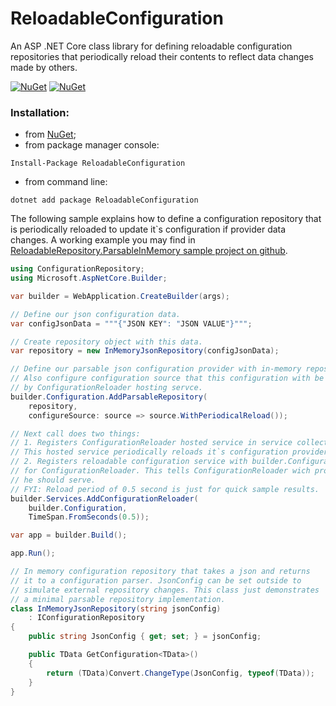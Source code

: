 # ReloadableConfiguration
An ASP .NET Core class library for defining reloadable configuration repositories that periodically reload their contents to reflect data changes made by others.

[![NuGet](https://img.shields.io/nuget/dt/ReloadableConfiguration.svg)](https://www.nuget.org/packages/ReloadableConfiguration)
[![NuGet](https://img.shields.io/nuget/vpre/ReloadableConfiguration.svg)](https://www.nuget.org/packages/ReloadableConfiguration)

### Installation:

+ from [NuGet](https://www.nuget.org/packages/ReloadableConfiguration);
+ from package manager console:
```
Install-Package ReloadableConfiguration
```    
+ from command line:
```
dotnet add package ReloadableConfiguration
```
The following sample explains how to define a configuration repository that is periodically reloaded to update it\`s configuration if provider data changes. A working example you may find in [ReloadableRepository.ParsableInMemory sample project on github](../../samples/ReloadableRepository.ParsableInMemory).
```csharp
using ConfigurationRepository;
using Microsoft.AspNetCore.Builder;

var builder = WebApplication.CreateBuilder(args);

// Define our json configuration data.
var configJsonData = """{"JSON KEY": "JSON VALUE"}""";

// Create repository object with this data.
var repository = new InMemoryJsonRepository(configJsonData);

// Define our parsable json configuration provider with in-memory repository.
// Also configure configuration source that this configuration with be reloadable
// by ConfigurationReloader hosting servce.
builder.Configuration.AddParsableRepository(
    repository,
    configureSource: source => source.WithPeriodicalReload());

// Next call does two things:
// 1. Registers ConfigurationReloader hosted service in service collection.
// This hosted service periodically reloads it`s configuration providers.
// 2. Registers reloadable configuration service with builder.Configuration
// for ConfigurationReloader. This tells ConfigurationReloader wich providers
// he should serve.
// FYI: Reload period of 0.5 second is just for quick sample results.
builder.Services.AddConfigurationReloader(
    builder.Configuration,
    TimeSpan.FromSeconds(0.5));

var app = builder.Build();

app.Run();

// In memory configuration repository that takes a json and returns
// it to a configuration parser. JsonConfig can be set outside to
// simulate external repository changes. This class just demonstrates
// a minimal parsable repository implementation.
class InMemoryJsonRepository(string jsonConfig)
    : IConfigurationRepository
{
    public string JsonConfig { get; set; } = jsonConfig;

    public TData GetConfiguration<TData>()
    {
        return (TData)Convert.ChangeType(JsonConfig, typeof(TData));
    }
}
```
